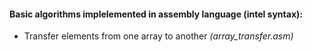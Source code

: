 #### Basic algorithms implelemented in assembly language (__intel syntax__):
* Transfer elements from one array to another _(array_transfer.asm)_